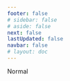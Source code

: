```yaml
---
footer: false
# sidebar: false
# aside: false
next: false
lastUpdated: false
navbar: false
# layout: doc
---
```


<script setup>
const chatPrompts = [
  // வணிக சேவைகள் (முதல் தொகுதி)
  { id: "1", text: "UAE-இல் நிறுவன பதிவு", category: "business" },
  { id: "2", text: "Mainland நிறுவன அமைப்பு", category: "business" },
  { id: "3", text: "Free zone நிறுவன பதிவு", category: "business" },
  { id: "4", text: "Offshore நிறுவன உருவாக்கம்", category: "business" },
  { id: "5", text: "UAE freelance விசா", category: "business" },
  { id: "6", text: "துபாய் வணிக உரிமம்", category: "business" },
  { id: "7", text: "UAE வர்த்தக உரிம தேவைகள்", category: "business" },
  { id: "23", text: "UAE வணிக அமைப்பு", category: "business" },
  { id: "24", text: "துபாய் Free zones", category: "business" },
  { id: "25", text: "UAE நிறுவன பதிவு", category: "business" },
  { id: "26", text: "UAE freelance விசா", category: "business" },
  
  // விசா மற்றும் குடியேற்றம்
  { id: "8", text: "UAE Golden Visa விண்ணப்பம்", category: "visa" },
  { id: "9", text: "UAE வேலை விசா", category: "visa" },
  { id: "10", text: "UAE-இல் குடும்ப விசா ஸ்பான்சர்ஷிப்", category: "visa" },
  { id: "11", text: "விசா மருத்துவ பரிசோதனை தேவைகள்", category: "visa" },
  { id: "12", text: "UAE குடியிருப்பு விசா செயல்முறை", category: "visa" },
  { id: "27", text: "UAE விசா தேவைகள்", category: "visa" },
  
  // சட்ட மற்றும் ஆவணங்கள்
  { id: "13", text: "Emirates ID விண்ணப்பம்", category: "legal" },
  { id: "14", text: "UAE ஆவண சான்றளிப்பு", category: "legal" },
  { id: "15", text: "UAE-இல் அதிகார பத்திரம்", category: "legal" },
  { id: "16", text: "UAE வணிக ஒப்பந்த மதிப்பாய்வு", category: "legal" },
  { id: "40", text: "Emirates ID புதுப்பித்தல்", category: "legal" },
  
  // நிதி சேவைகள்
  { id: "17", text: "UAE கார்ப்பரேட் வங்கி கணக்கு", category: "finance" },
  { id: "18", text: "UAE வரி பதிவு (VAT)", category: "finance" },
  { id: "19", text: "UAE-இல் கணக்கியல் சேவைகள்", category: "finance" },
  { id: "20", text: "UAE Economic Substance Regulations", category: "finance" },
  { id: "41", text: "UAE வங்கி சேவைகள்", category: "finance" },
  
  // அசையாச் சொத்து மற்றும் சேவைகள்
  { id: "21", text: "UAE சொத்து முதலீடு", category: "property" },
  { id: "22", text: "துபாய் அலுவலக இட வாடகை", category: "property" },

  // சுகாதாரம்
  { id: "47", text: "UAE சுகாதார காப்பீடு", category: "healthcare" },
  { id: "48", text: "துபாயில் சிறந்த மருத்துவமனைகள்", category: "healthcare" },
  { id: "49", text: "UAE மருத்துவ பரிசோதனை", category: "healthcare" },
  
  // சுற்றுலா மற்றும் பொழுதுபோக்கு
  { id: "28", text: "துபாய் சுற்றுலா தலங்கள்", category: "travel" },
  { id: "29", text: "Expo City துபாய்", category: "attractions" },
  { id: "30", text: "Dubai Frame நுழைவுச்சீட்டுகள்", category: "attractions" },
  { id: "31", text: "Burj Khalifa நுழைவுச்சீட்டுகள்", category: "attractions" },
  { id: "32", text: "Museum of the Future", category: "attractions" },
  { id: "33", text: "Abu Dhabi Louvre", category: "attractions" },
  { id: "34", text: "Ferrari World Abu Dhabi", category: "attractions" },
  { id: "35", text: "Dubai Mall ஷாப்பிங்", category: "shopping" },
]
</script>

<AIChat :prompts="chatPrompts" />

<userStyle>Normal</userStyle>
